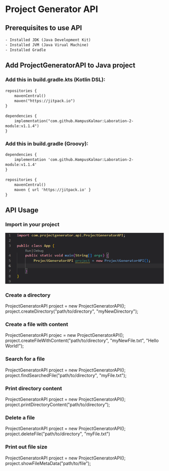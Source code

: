 # Project Generator API

## Prerequisites to use API
	- Installed JDK (Java Development Kit)
	- Installed JVM (Java Virual Machine)
	- Installed Gradle


## Add ProjectGeneratorAPI to Java project

### Add this in build.gradle.kts (Kotlin DSL):
    repositories {
        mavenCentral()  
        maven("https://jitpack.io")
    }

    dependencies { 
        implementation("com.github.HampusKalmar:Laboration-2-module:v1.1.4")
    }

### Add this in build.gradle (Groovy):
    dependencies {
        implementation 'com.github.HampusKalmar:Laboration-2-module:v1.1.4'
    }

    repositories {
        mavenCentral()
        maven { url 'https://jitpack.io' }
    }


## API Usage

### Import in your project
![How to import](static/importAPI.png)

### Create a directory
ProjectGeneratorAPI project = new ProjectGeneratorAPI();
project.createDirectory("path/to/directory", "myNewDirectory");

### Create a file with content 
ProjectGeneratorAPI projec = new ProjectGeneratorAPI();
project.createFileWithContent("path/to/directory", "myNewFile.txt", "Hello World!");

### Search for a file
ProjectGeneratorAPI project = new ProjectGeneratorAPI();
project.findSearchedFile("path/to/directory", "myFile.txt");

### Print directory content
ProjectGeneratorAPI project = new ProjectGeneratorAPI();
project.printDirectoryContent("path/to/directory");

### Delete a file 
ProjectGeneratorAPI project = new ProjectGeneratorAPI();
project.deleteFile("path/to/directory", "myFile.txt")

### Print out file size
ProjectGeneratorAPI project = new ProjectGeneratorAPI();
project.showFileMetaData("path/to/file");